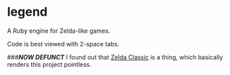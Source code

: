 legend
======

A Ruby engine for Zelda-like games.

Code is best viewed with 2-space tabs.

###***NOW DEFUNCT***
I found out that [Zelda Classic](http://www.zeldaclassic.com/) is a thing, which basically renders this project pointless.
